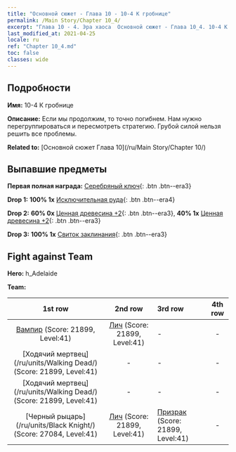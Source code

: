 ```yaml
---
title: "Основной сюжет - Глава 10 - 10-4 К гробнице"
permalink: /Main Story/Chapter 10_4/
excerpt: "Глава 10 - 4. Эра хаоса  Основной сюжет - Глава 10_4. 10-4 К гробнице"
last_modified_at: 2021-04-25
locale: ru
ref: "Chapter 10_4.md"
toc: false
classes: wide
---
```


## Подробности

 **Имя:** 10-4 К гробнице

 **Описание:** Если мы продолжим, то точно погибнем. Нам нужно перегруппироваться и пересмотреть стратегию. Грубой силой нельзя решить все проблемы.

 **Related to:** [Основной сюжет Глава 10](/ru/Main Story/Chapter 10/)

## Выпавшие предметы

 **Первая полная награда:** [Серебряный ключ](/ItemsRU/con_693/){: .btn .btn--era3}

 **Drop 1:** **100% 1x** [Исключительная руда](/ItemsRU/mat_33/){: .btn .btn--era4}

 **Drop 2:** **60% 0x** [Ценная древесина +2](/ItemsRU/mat_27/){: .btn .btn--era3}, **40% 1x** [Ценная древесина +2](/ItemsRU/mat_27/){: .btn .btn--era3}

 **Drop 3:** **100% 1x** [Свиток заклинания](/ItemsRU/con_694/){: .btn .btn--era3}


## Fight against Team
 **Hero:** h_Adelaide

 **Team:**


  | 1st row | 2nd row | 3rd row | 4th row |
  |:----:|:----:|:----|:----:|
  | [Вампир](/ru/units/Vampire/) (Score: 21899, Level:41)  | [Лич](/ru/units/Lich/) (Score: 21899, Level:41)  | - | - |
  | [Ходячий мертвец](/ru/units/Walking Dead/) (Score: 21899, Level:41)  | - | - | - |
  | [Ходячий мертвец](/ru/units/Walking Dead/) (Score: 21899, Level:41)  | - | - | - |
  | [Черный рыцарь](/ru/units/Black Knight/) (Score: 27084, Level:41)  | [Лич](/ru/units/Lich/) (Score: 21899, Level:41)  | [Призрак](/ru/units/Wight/) (Score: 21899, Level:41)  | - |


